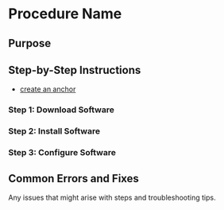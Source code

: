 # Procedure Name

## Purpose

## Step-by-Step Instructions
- [create an anchor](#anchors-in-markdown)

### Step 1: Download Software

### Step 2: Install Software

### Step 3: Configure Software

## Common Errors and Fixes
Any issues that might arise with steps and troubleshooting tips.

